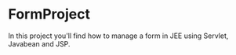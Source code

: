 # FormProject
In this project you'll find how to manage a form in JEE using Servlet, Javabean and JSP.
